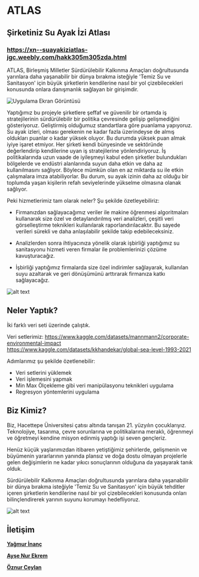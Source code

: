 # ATLAS 
## Şirketiniz Su Ayak İzi Atlası
### https://xn--suayakiziatlas-jgc.weebly.com/hakk305m305zda.html

ATLAS, Birleşmiş Milletler Sürdürülebilir Kalkınma Amaçları doğrultusunda yarınlara daha yaşanabilir bir dünya bırakma isteğiyle 'Temiz Su ve Sanitasyon' için büyük şirketlerin kendilerine nasıl bir yol çizebilecekleri konusunda onlara danışmanlık sağlayan bir girişimdir. 

![Uygulama Ekran Görüntüsü](https://www.hizliresim.com/2e362dg][img]https://i.hizliresim.com/2e362dg.png)

Yaptığımız bu projeyle şirketlere şeffaf ve güvenilir bir ortamda iş stratejilerinin sürdürülebilir bir politika çevresinde gelişip gelişmediğini gösteriyoruz. Geliştirmiş olduğumuz standartlara göre puanlama yapıyoruz. Su ayak izleri, olması gerekenin ne kadar fazla üzerindeyse de almış oldukları puanlar o kadar yüksek oluyor. Bu durumda yüksek puan almak iyiye işaret etmiyor. Her şirketi kendi bünyesinde ve sektöründe değerlendirip kendilerine uyan iş stratejilerine yönlendiriyoruz. İş politikalarında uzun vaade de iyileşmeyi kabul eden şirketler bulundukları bölgelerde ve endüstri alanlarında suyun daha etkin ve daha az kullanılmasını sağlıyor. Böylece mümkün olan en az miktarda su ile etkin çalışmalara imza atabiliyorlar. Bu durum, su ayak izinin daha az olduğu bir toplumda yaşan kişilerin refah seviyelerinde yükselme olmasına olanak sağlıyor.

Peki hizmetlerimiz tam olarak neler? Şu şekilde özetleyebiliriz: 

- Firmanızdan sağlayacağımız veriler ile makine öğrenmesi algoritmaları kullanarak size özel ve detaylandırılmış veri analizleri, çeşitli veri görselleştirme teknikleri kullanılarak raporlandırılacaktır. Bu sayede verileri sürekli ve daha anlaşılabilir şekilde takip edebileceksiniz.

- Analizlerden sonra ihtiyacınıza yönelik olarak işbirliği yaptığımız su sanitasyonu hizmeti veren firmalar ile problemlerinizi çözüme kavuşturacağız. ​

- İşbirliği yaptığımız firmalarda size özel indirimler sağlayarak, kullanılan suyu azaltarak ve geri dönüşümünü arttırarak firmanıza katkı sağlayacağız.


![alt text](https://r.resimlink.com/g2o4H6nZ.png)

## Neler Yaptık? 

İki farklı veri seti üzerinde çalıştık. 

Veri setlerimiz: https://www.kaggle.com/datasets/mannmann2/corporate-environmental-impact
https://www.kaggle.com/datasets/kkhandekar/global-sea-level-1993-2021

 Adımlarımız şu şekilde özetlenebilir:
- Veri setlerini yüklemek
- Veri işlemesini yapmak 
- Min Max Ölçekleme gibi veri manipülasyonu teknikleri uygulama
- Regresyon yöntemlerini uygulama 

## Biz Kimiz?

Biz, Hacettepe Üniversitesi çatısı altında tanışan 21. yüzyılın çocuklarıyız. Teknolojiye, tasarıma, çevre sorunlarına ve politikalarına meraklı, öğrenmeyi ve öğretmeyi kendine misyon edinmiş yaptığı işi seven gençleriz. 

Henüz küçük yaşlarımızdan itibaren yetiştiğimiz şehirlerde, gelişmenin ve büyümenin yararlarının yanında plansız ve doğa dostu olmayan projelerle gelen değişimlerin ne kadar yıkıcı sonuçlarının olduğuna da yaşayarak tanık olduk. 

Sürdürülebilir Kalkınma Amaçları doğrultusunda yarınlara daha yaşanabilir bir dünya bırakma isteğiyle 'Temiz Su ve Sanitasyon' için büyük tehditler içeren şirketlerin kendilerine nasıl bir yol çizebilecekleri konusunda onları bilinçlendirerek yarının suyunu korumayı hedefliyoruz.

![alt text](https://r.resimlink.com/7VTs1euo.png)

## İletişim

[__Yağmur İnanç__](https://www.linkedin.com/in/yagmurinanc/)

[__Ayşe Nur Ekrem__](https://www.linkedin.com/in/ayse-nur-ekrem/)

[__Öznur Ceylan__](https://www.linkedin.com/in/%C3%B6znur-ceylan-3ba6151b8/)
